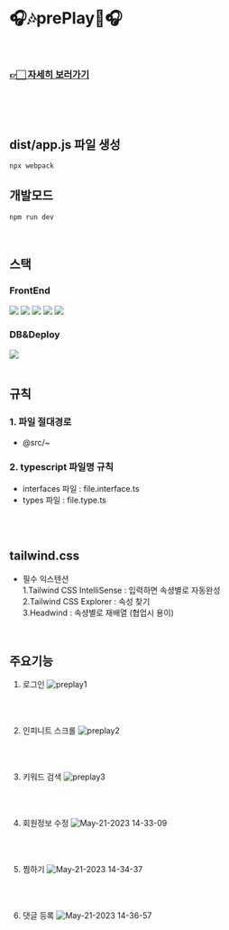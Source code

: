 # 🎧🎶prePlay🎵🎧

<br/>

### [👉🏻 자세히 보러가기](https://fixed-rubidium-143.notion.site/prePlay-66c0cffdefda4b6dbe6dec22db5ca81c)

</br>
</br>
</br>

## dist/app.js 파일 생성

```
npx webpack
```

## 개발모드

```
npm run dev
```

<br/>

## 스택

### FrontEnd

<img src="https://img.shields.io/badge/typescript-3178C6?style=for-the-badge&logo=typescript&logoColor=white">
<img src="https://img.shields.io/badge/react-61DAFB?style=for-the-badge&logo=react&logoColor=black">
<img src="https://img.shields.io/badge/reactquery-FF4154?style=for-the-badge&logo=reactquery&logoColor=white">
<img src="https://img.shields.io/badge/reduxtookit-764ABC?style=for-the-badge&logo=redux&logoColor=white">
<img src="https://img.shields.io/badge/tailwindcss-06B6D4?style=for-the-badge&logo=tailwindcss&logoColor=white">

<br/>

### DB&Deploy

<img src="https://img.shields.io/badge/firebase-FFCA28?style=for-the-badge&logo=firebase&logoColor=black">

<br/>
<br/>

## 규칙

### 1. 파일 절대경로

- @src/~

### 2. typescript 파일명 규칙

- interfaces 파일 : file.interface.ts
- types 파일 : file.type.ts

<br/><br/>

## tailwind.css

- 필수 익스텐션  
  1.Tailwind CSS IntelliSense : 입력하면 속셩별로 자동완성  
  2.Tailwind CSS Explorer : 속성 찾기  
  3.Headwind : 속셩별로 재배열 (협업시 용이)

</br>

## 주요기능

1. 로그인
   ![preplay1](https://github.com/preCrew/preTravel/assets/28029685/830062f2-f0a7-488c-939d-99feba4f3e44)

</br>
</br>

2. 인피니트 스크롤
   ![preplay2](https://github.com/preCrew/preTravel/assets/28029685/7315df9d-a900-48c6-87c5-3114481a5203)

</br>
</br>

3. 키워드 검색
   ![preplay3](https://github.com/preCrew/preTravel/assets/28029685/83ee50a7-33b2-4d49-bb69-bdc83fc299c9)

</br>
</br>

4. 회원정보 수정
   ![May-21-2023 14-33-09](https://github.com/preCrew/preTravel/assets/28029685/bba545b8-f6f1-4ded-aa3e-58a323189563)

</br>
</br>

5. 찜하기
   ![May-21-2023 14-34-37](https://github.com/preCrew/preTravel/assets/28029685/0c366a67-40a5-4bec-83d9-0902ce524537)

</br>
</br>

6. 댓글 등록
   ![May-21-2023 14-36-57](https://github.com/preCrew/preTravel/assets/28029685/cdd08728-1ce0-481e-bb3e-edf76fc33dda)
